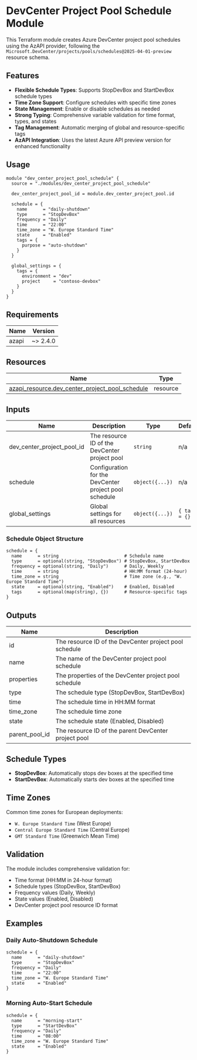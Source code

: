 # DevCenter Project Pool Schedule Module

This Terraform module creates Azure DevCenter project pool schedules using the AzAPI provider, following the `Microsoft.DevCenter/projects/pools/schedules@2025-04-01-preview` resource schema.

## Features

- **Flexible Schedule Types**: Supports StopDevBox and StartDevBox schedule types
- **Time Zone Support**: Configure schedules with specific time zones
- **State Management**: Enable or disable schedules as needed
- **Strong Typing**: Comprehensive variable validation for time format, types, and states
- **Tag Management**: Automatic merging of global and resource-specific tags
- **AzAPI Integration**: Uses the latest Azure API preview version for enhanced functionality

## Usage

```hcl
module "dev_center_project_pool_schedule" {
  source = "./modules/dev_center_project_pool_schedule"

  dev_center_project_pool_id = module.dev_center_project_pool.id

  schedule = {
    name      = "daily-shutdown"
    type      = "StopDevBox"
    frequency = "Daily"
    time      = "22:00"
    time_zone = "W. Europe Standard Time"
    state     = "Enabled"
    tags = {
      purpose = "auto-shutdown"
    }
  }

  global_settings = {
    tags = {
      environment = "dev"
      project     = "contoso-devbox"
    }
  }
}
```

## Requirements

| Name | Version |
|------|---------|
| azapi | ~> 2.4.0 |

## Resources

| Name | Type |
|------|------|
| [azapi_resource.dev_center_project_pool_schedule](https://registry.terraform.io/providers/Azure/azapi/latest/docs/resources/azapi_resource) | resource |

## Inputs

| Name | Description | Type | Default | Required |
|------|-------------|------|---------|:--------:|
| dev_center_project_pool_id | The resource ID of the DevCenter project pool | `string` | n/a | yes |
| schedule | Configuration for the DevCenter project pool schedule | `object({...})` | n/a | yes |
| global_settings | Global settings for all resources | `object({...})` | `{ tags = {} }` | no |

### Schedule Object Structure

```hcl
schedule = {
  name      = string                         # Schedule name
  type      = optional(string, "StopDevBox") # StopDevBox, StartDevBox
  frequency = optional(string, "Daily")      # Daily, Weekly
  time      = string                         # HH:MM format (24-hour)
  time_zone = string                         # Time zone (e.g., "W. Europe Standard Time")
  state     = optional(string, "Enabled")    # Enabled, Disabled
  tags      = optional(map(string), {})      # Resource-specific tags
}
```

## Outputs

| Name | Description |
|------|-------------|
| id | The resource ID of the DevCenter project pool schedule |
| name | The name of the DevCenter project pool schedule |
| properties | The properties of the DevCenter project pool schedule |
| type | The schedule type (StopDevBox, StartDevBox) |
| time | The schedule time in HH:MM format |
| time_zone | The schedule time zone |
| state | The schedule state (Enabled, Disabled) |
| parent_pool_id | The resource ID of the parent DevCenter project pool |

## Schedule Types

- **StopDevBox**: Automatically stops dev boxes at the specified time
- **StartDevBox**: Automatically starts dev boxes at the specified time

## Time Zones

Common time zones for European deployments:
- `W. Europe Standard Time` (West Europe)
- `Central Europe Standard Time` (Central Europe)
- `GMT Standard Time` (Greenwich Mean Time)

## Validation

The module includes comprehensive validation for:
- Time format (HH:MM in 24-hour format)
- Schedule types (StopDevBox, StartDevBox)
- Frequency values (Daily, Weekly)
- State values (Enabled, Disabled)
- DevCenter project pool resource ID format

## Examples

### Daily Auto-Shutdown Schedule

```hcl
schedule = {
  name      = "daily-shutdown"
  type      = "StopDevBox"
  frequency = "Daily"
  time      = "22:00"
  time_zone = "W. Europe Standard Time"
  state     = "Enabled"
}
```

### Morning Auto-Start Schedule

```hcl
schedule = {
  name      = "morning-start"
  type      = "StartDevBox"
  frequency = "Daily"
  time      = "08:00"
  time_zone = "W. Europe Standard Time"
  state     = "Enabled"
}
```
